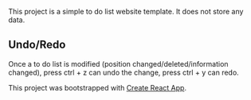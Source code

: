 This project is a simple to do list website template. It does not store any data.

## Undo/Redo
Once a to do list is modified (position changed/deleted/information changed), press ctrl + z can undo the change, press ctrl + y can redo.

This project was bootstrapped with [Create React App](https://github.com/facebook/create-react-app).
